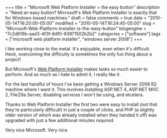 +++
title = "Microsoft Web Platform Installer = the easy button"
description = "Need an easy button? Microsoft's Web Platform Installer is exactly that for Windows-based machines."
draft = false
comments = true
date = "2010-05-14T16:20:00-05:00"
modified = "2010-05-14T16:24:45-05:00"
slug = "Microsoft-Web-Platform-Installer-is-the-easy-button"
blogengine = "7c2d618b-aad3-4f3f-8df0-93971502b2b2"
categories = ["software"]
tags = ["microsoft web platform installer", "windows server 2008"]
+++

<p>I like working close to the metal. It's enjoyable, even when it's difficult. Heck, overcoming the difficulty is sometimes the only fun thing about a project!</p>
<p>But Microsoft's <a rel="external" href="http://www.microsoft.com/web/">Web Platform Installer</a> makes tasks so much easier to perform. And as much as I hate to admit it, I really like it.</p>
<p>For the last handful of hours I've been getting a Windows Server 2008 R2 machine where I want it. This involves installing ASP.NET 4, ASP.NET MVC 2, FileZilla Server, disabling services I won't be using, and etcetera.</p>
<p>Thanks to Web Platform Installer the first two were easy to install (not that they're particularly difficult) in just a couple of clicks, and PHP (a slightly older version of which was already installed when they handed it off) was upgraded with just a few additional minutes required.</p>
<p>Very nice Microsoft. Very nice.</p>

